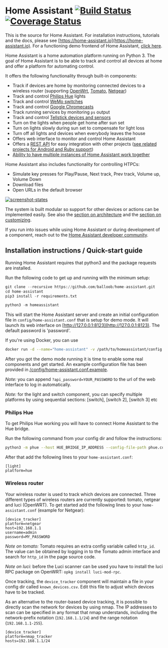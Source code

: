 # Home Assistant [![Build Status](https://travis-ci.org/balloob/home-assistant.svg?branch=master)](https://travis-ci.org/balloob/home-assistant) [![Coverage Status](https://img.shields.io/coveralls/balloob/home-assistant.svg)](https://coveralls.io/r/balloob/home-assistant?branch=master)

This is the source for Home Assistant. For installation instructions, tutorials and the docs, please see [https://home-assistant.io](https://home-assistant.io). For a functioning demo frontend of Home Assistant, [click here](https://home-assistant.io/demo/).

Home Assistant is a home automation platform running on Python 3. The goal of Home Assistant is to be able to track and control all devices at home and offer a platform for automating control.

It offers the following functionality through built-in components:

 * Track if devices are home by monitoring connected devices to a wireless router (supporting [OpenWrt](https://openwrt.org/), [Tomato](http://www.polarcloud.com/tomato), [Netgear](http://netgear.com))
 * Track and control [Philips Hue](http://meethue.com) lights
 * Track and control [WeMo switches](http://www.belkin.com/us/Products/home-automation/c/wemo-home-automation/)
 * Track and control [Google Chromecasts](http://www.google.com/intl/en/chrome/devices/chromecast)
 * Track running services by monitoring `ps` output
 * Track and control [Tellstick devices and sensors](http://www.telldus.se/products/tellstick)
 * Turn on the lights when people get home after sun set
 * Turn on lights slowly during sun set to compensate for light loss
 * Turn off all lights and devices when everybody leaves the house
 * Offers web interface to monitor and control Home Assistant
 * Offers a [REST API](#API) for easy integration with other projects ([see related projects for Android and Ruby support](#related_projects))
 * [Ability to have multiple instances of Home Assistant work together](#connected_instances)

Home Assistant also includes functionality for controlling HTPCs:

 * Simulate key presses for Play/Pause, Next track, Prev track, Volume up, Volume Down
 * Download files
 * Open URLs in the default browser

[![screenshot-states](https://raw.github.com/balloob/home-assistant/master/docs/screenshots.png)](https://home-assistant.io/demo/)

The system is built modular so support for other devices or actions can be implemented easily. See also the [section on architecture](#architecture) and the [section on customizing](#customizing).

If you run into issues while using Home Assistant or during development of a component, reach out to the [Home Assistant developer community](https://groups.google.com/forum/#!forum/home-assistant-dev).

## Installation instructions / Quick-start guide

Running Home Assistant requires that python3 and the package requests are installed.

Run the following code to get up and running with the minimum setup:

```python
git clone --recursive https://github.com/balloob/home-assistant.git
cd home-assistant
pip3 install -r requirements.txt

python3 -m homeassistant
```

This will start the Home Assistant server and create an initial configuration file in `config/home-assistant.conf` that is setup for demo mode. It will launch its web interface on [http://127.0.0.1:8123](http://127.0.0.1:8123). The default password is 'password'.

If you're using Docker, you can use

```bash
docker run -d --name="home-assistant" -v /path/to/homeassistant/config:/config -v /etc/localtime:/etc/localtime:ro -p 8123:8123 balloob/home-assistant
```

After you got the demo mode running it is time to enable some real components and get started. An example configuration file has been provided in [/config/home-assistant.conf.example](https://github.com/balloob/home-assistant/blob/master/config/home-assistant.conf.example).

*Note:* you can append `?api_password=YOUR_PASSWORD` to the url of the web interface to log in automatically.

*Note:* for the light and switch component, you can specify multiple platforms by using sequential sections: [switch], [switch 2], [switch 3] etc

### Philips Hue
To get Philips Hue working you will have to connect Home Assistant to the Hue bridge.

Run the following command from your config dir and follow the instructions:

```bash
python3 -m phue --host HUE_BRIDGE_IP_ADDRESS --config-file-path phue.conf
```

After that add the following lines to your `home-assistant.conf`:

```
[light]
platform=hue
```

### Wireless router

Your wireless router is used to track which devices are connected. Three different types of wireless routers are currently supported: tomato, netgear and luci (OpenWRT). To get started add the following lines to your `home-assistant.conf` (example for Netgear):

```
[device_tracker]
platform=netgear
host=192.168.1.1
username=admin
password=MY_PASSWORD
```

*Note on tomato:* Tomato requires an extra config variable called `http_id`. The value can be obtained by logging in to the Tomato admin interface and search for `http_id` in the page source code.

*Note on luci:* before the Luci scanner can be used you have to install the luci RPC package on OpenWRT: `opkg install luci-mod-rpc`.

Once tracking, the `device_tracker` component will maintain a file in your config dir called `known_devices.csv`. Edit this file to adjust which devices have to be tracked.

As an alternative to the router-based device tracking, it is possible to directly scan the network for devices by using nmap. The IP addresses to scan can be specified in any format that nmap understands, including the network-prefix notation (`192.168.1.1/24`) and the range notation (`192.168.1.1-255`).

```
[device_tracker]
platform=nmap_tracker
hosts=192.168.1.1/24
```
